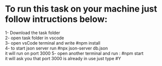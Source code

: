 # To run this task on your machine just follow intructions below: 

1- Download the task folder  <br />
2- open task folder in vscode <br />
3- open vsCode terminal and write #npm install <br />
4- to start json server run #npx json-server db.json  <br />
  it will run on port 3000
5- open another terminal and run : #npm start  <br /> 
  it will ask you that port 3000 is already in use just type #Y <br />
